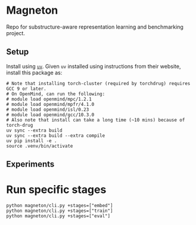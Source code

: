 # Magneton

Repo for substructure-aware representation learning and benchmarking project.

## Setup

Install using [`uv`](https://docs.astral.sh/uv/). Given `uv` installed using instructions from their website, install this package as:
```
# Note that installing torch-cluster (required by torchdrug) requires GCC 9 or later.
# On OpenMind, can run the following:
# module load openmind/mpc/1.2.1 
# module load openmind/mpfr/4.1.0 
# module load openmind/isl/0.23
# module load openmind/gcc/10.3.0
# Also note that install can take a long time (~10 mins) because of torch-drug
uv sync --extra build
uv sync --extra build --extra compile
uv pip install -e .
source .venv/bin/activate
```

## Experiments

# Run specific stages
```
python magneton/cli.py +stages=["embed"]
python magneton/cli.py +stages=["train"]
python magneton/cli.py +stages=["eval"]
```
